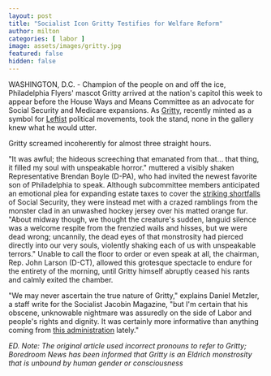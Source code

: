 ```yaml
---
layout: post
title: "Socialist Icon Gritty Testifies for Welfare Reform"
author: milton
categories: [ labor ]
image: assets/images/gritty.jpg
featured: false
hidden: false
---
```


WASHINGTON, D.C. - Champion of the people on and off the ice, Philadelphia Flyers' mascot Gritty arrived at the nation's capitol this week to appear before the House Ways and Means Committee as an advocate for Social Security and Medicare expansions. As [Gritty](https://www.phillymag.com/news/2019/01/12/gritty-philadelphia-flyers-mascot/), recently minted as a symbol for [Leftist](https://twitter.com/FellowGritty) political movements, took the stand, none in the gallery knew what he would utter.

Gritty screamed incoherently for almost three straight hours.

"It was awful; the hideous screeching that emanated from that... that thing, it filled my soul with unspeakable horror." muttered a visibly shaken Representative Brendan Boyle (D-PA), who had invited the newest favorite son of Philadelphia to speak. Although subcommittee members anticipated an emotional plea for expanding estate taxes to cover the [striking shortfalls](https://www.nytimes.com/2019/06/12/business/social-security-shortfall-2020.html) of Social Security, they were instead met with a crazed ramblings from the monster clad in an unwashed hockey jersey over his matted orange fur. "About midway though, we thought the creature's sudden, languid silence was a welcome respite from the frenzied wails and hisses, but we were dead wrong; uncannily, the dead eyes of that monstrosity had pierced directly into our very souls, violently shaking each of us with unspeakable terrors." Unable to call the floor to order or even speak at all, the chairman, Rep. John Larson (D-CT), allowed this grotesque spectacle to endure for the entirety of the morning, until Gritty himself abruptly ceased his rants and calmly exited the chamber. 

"We may never ascertain the true nature of Gritty," explains Daniel Metzler, a staff write for the Socialist Jacobin Magazine, "but I'm certain that his obscene, unknowable nightmare was assuredly on the side of Labor and people's rights and dignity. It was certainly more informative than anything coming from [this administration](https://www.cnbc.com/2019/06/20/congress-releases-270-page-transcript-of-hope-hicks-closed-door-testimony.html) lately."

_ED. Note: The original article used incorrect pronouns to refer to Gritty; Boredroom News has been informed that Gritty is an Eldrich monstrosity that is unbound by human gender or consciousness_ 
